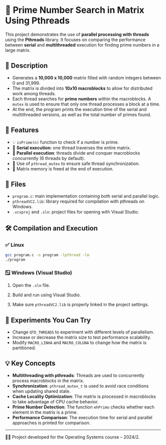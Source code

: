 # 🔢 Prime Number Search in Matrix Using Pthreads

This project demonstrates the use of **parallel processing with threads** using the **Pthreads** library. It focuses on comparing the performance between **serial** and **multithreaded** execution for finding prime numbers in a large matrix.

## 🧠 Description

- Generates a **10,000 x 10,000** matrix filled with random integers between 0 and 31,999.
- The matrix is divided into **10x10 macroblocks** to allow for distributed work among threads.
- Each thread searches for **prime numbers** within the macroblocks. A `mutex` is used to ensure that only one thread processes a block at a time.
- At the end, the program prints the execution time of the serial and multithreaded versions, as well as the total number of primes found.

## 🧾 Features

- 💡 `isPrime(n)` function to check if a number is prime.
- 🧮 **Serial execution**: one thread traverses the entire matrix.
- 🚀 **Parallel execution**: threads divide and conquer macroblocks concurrently (6 threads by default).
- 🔐 Use of `pthread_mutex` to ensure safe thread synchronization.
- 🧼 Matrix memory is freed at the end of execution.

## 📁 Files

- `program.c`: main implementation containing both serial and parallel logic.
- `pthreadVC2.lib`: library required for compilation with pthreads on Windows.
- `.vcxproj` and `.sln`: project files for opening with Visual Studio.

## 🛠️ Compilation and Execution

### ✅ Linux

```sh
gcc program.c -o program -lpthread -lm
./program
```
### 🪟 Windows (Visual Studio)

1. Open the `.sln` file.

2. Build and run using Visual Studio.

3. Make sure `pthreadVC2.lib` is properly linked in the project settings.
   
## 🧪 Experiments You Can Try

- Change `QTD_THREADS` to experiment with different levels of parallelism.
- Increase or decrease the matrix size to test performance scalability.
- Modify `MACRO_LINHA` and `MACRO_COLUNA` to change how the matrix is partitioned.

## 💡 Key Concepts

- **Multithreading with pthreads**: Threads are used to concurrently process macroblocks in the matrix.
- **Synchronization**: `pthread_mutex_t` is used to avoid race conditions when updating shared state.
- **Cache Locality Optimization**: The matrix is processed in macroblocks to take advantage of CPU cache behavior.
- **Prime Number Detection**: The function `ehPrimo` checks whether each element in the matrix is a prime.
- **Performance Comparison**: The execution time for serial and parallel approaches is printed for comparison.
---
🧑‍💻 Project developed for the Operating Systems course – 2024/2.
